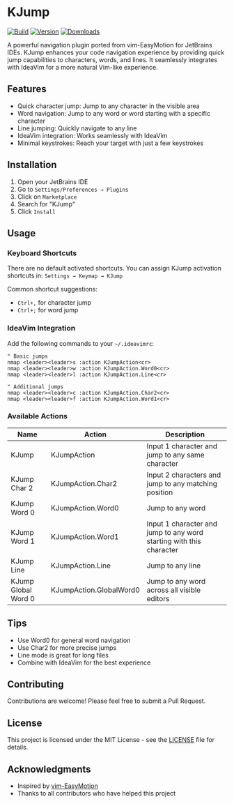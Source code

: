 # KJump

[![Build](https://github.com/a690700752/KJump/workflows/Build/badge.svg)](https://github.com/a690700752/KJump/actions/workflows/build.yml)
[![Version](https://img.shields.io/jetbrains/plugin/v/15097-kjump.svg)](https://plugins.jetbrains.com/plugin/15097-kjump)
[![Downloads](https://img.shields.io/jetbrains/plugin/d/15097-kjump.svg)](https://plugins.jetbrains.com/plugin/15097-kjump)

<!-- Plugin description -->
A powerful navigation plugin ported from vim-EasyMotion for JetBrains IDEs. KJump enhances your code navigation experience by providing quick jump capabilities to characters, words, and lines. It seamlessly integrates with IdeaVim for a more natural Vim-like experience.

## Features

- Quick character jump: Jump to any character in the visible area
- Word navigation: Jump to any word or word starting with a specific character
- Line jumping: Quickly navigate to any line
- IdeaVim integration: Works seamlessly with IdeaVim
- Minimal keystrokes: Reach your target with just a few keystrokes

## Installation

1. Open your JetBrains IDE
2. Go to `Settings/Preferences → Plugins`
3. Click on `Marketplace`
4. Search for "KJump"
5. Click `Install`

## Usage

### Keyboard Shortcuts
There are no default activated shortcuts. You can assign KJump activation shortcuts in:
`Settings → Keymap → KJump`

Common shortcut suggestions:
- `Ctrl+,` for character jump
- `Ctrl+;` for word jump

### IdeaVim Integration
Add the following commands to your `~/.ideavimrc`:

```vimrc
" Basic jumps
nmap <leader><leader>s :action KJumpAction<cr>
nmap <leader><leader>w :action KJumpAction.Word0<cr>
nmap <leader><leader>l :action KJumpAction.Line<cr>

" Additional jumps
nmap <leader><leader>c :action KJumpAction.Char2<cr>
nmap <leader><leader>f :action KJumpAction.Word1<cr>
```

### Available Actions

| Name                | Action                  | Description                                                         |
|---------------------|-------------------------|---------------------------------------------------------------------|
| KJump               | KJumpAction             | Input 1 character and jump to any same character                    |
| KJump Char 2        | KJumpAction.Char2       | Input 2 characters and jump to any matching position                |
| KJump Word 0        | KJumpAction.Word0       | Jump to any word                                                    |
| KJump Word 1        | KJumpAction.Word1       | Input 1 character and jump to any word starting with this character |
| KJump Line          | KJumpAction.Line        | Jump to any line                                                    |
| KJump Global Word 0 | KJumpAction.GlobalWord0 | Jump to any word across all visible editors                         |

<!-- Plugin description end -->

## Tips
- Use Word0 for general word navigation
- Use Char2 for more precise jumps
- Line mode is great for long files
- Combine with IdeaVim for the best experience

## Contributing

Contributions are welcome! Please feel free to submit a Pull Request.

## License

This project is licensed under the MIT License - see the [LICENSE](LICENSE) file for details.

## Acknowledgments

- Inspired by [vim-EasyMotion](https://github.com/easymotion/vim-easymotion)
- Thanks to all contributors who have helped this project
